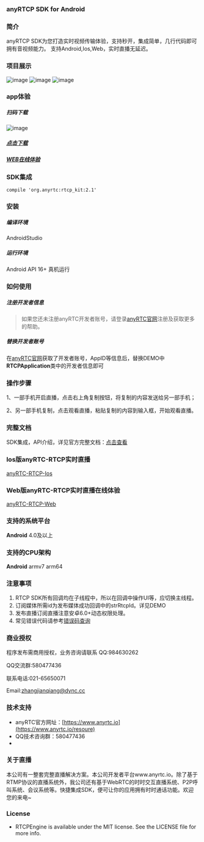 ### anyRTCP SDK for Android
### 简介
anyRTCP SDK为您打造实时视频传输体验，支持秒开，集成简单，几行代码即可拥有音视频能力。
支持Android,Ios,Web，实时直播无延迟。

### 项目展示
![image](https://github.com/AnyRTC/anyRTC-RTCP-Android/blob/master/images/rtcp1.jpg)
![image](https://github.com/AnyRTC/anyRTC-RTCP-Android/blob/master/images/rtcp2.jpg)
![image](https://github.com/AnyRTC/anyRTC-RTCP-Android/blob/master/images/rtcp3.jpg)

### app体验

##### 扫码下载
![image](https://github.com/AnyRTC/anyRTC-RTCP-Android/blob/master/images/demo_qrcode.png)
##### [点击下载](https://www.pgyer.com/app/qrcode/anyrtc_rtcp1)
##### [WEB在线体验](https://www.anyrtc.cc/demo/rtcp)

### SDK集成
```
compile 'org.anyrtc:rtcp_kit:2.1'
```
### 安装

##### 编译环境

AndroidStudio

##### 运行环境

Android API 16+
真机运行

### 如何使用

##### 注册开发者信息

>如果您还未注册anyRTC开发者账号，请登录[anyRTC官网](http://www.anyrtc.io)注册及获取更多的帮助。

##### 替换开发者账号
在[anyRTC官网](http://www.anyrtc.io)获取了开发者账号，AppID等信息后，替换DEMO中
**RTCPApplication**类中的开发者信息即可

### 操作步骤

1、一部手机开启直播，点击右上角复制按钮，将复制的内容发送给另一部手机；

2、另一部手机复制，点击观看直播，粘贴复制的内容到输入框，开始观看直播。

### 完整文档
SDK集成，API介绍，详见官方完整文档：[点击查看](https://www.anyrtc.io/resoure)

### Ios版anyRTC-RTCP实时直播

[anyRTC-RTCP-Ios](https://github.com/AnyRTC/anyRTC-RTCP-iOS)

### Web版anyRTC-RTCP实时直播在线体验

[anyRTC-RTCP-Web](https://www.anyrtc.io/demo/rtcp)


### 支持的系统平台
**Android** 4.0及以上

### 支持的CPU架构
**Android** armv7 arm64  


### 注意事项
1. RTCP SDK所有回调均在子线程中，所以在回调中操作UI等，应切换主线程。
2. 订阅媒体所需id为发布媒体成功回调中的strRtcpId。详见DEMO
3. 发布直播订阅直播注意安卓6.0+动态权限处理。
4. 常见错误代码请参考[错误码查询](https://www.anyrtc.io/resoure)

### 商业授权
程序发布需商用授权，业务咨询请联系 QQ:984630262 

QQ交流群:580477436

联系电话:021-65650071

Email:zhangjianqiang@dync.cc

### 技术支持 
- anyRTC官方网址：[https://www.anyrtc.io](https://www.anyrtc.io/resoure)
- QQ技术咨询群：580477436
- 

### 关于直播

本公司有一整套完整直播解决方案。本公司开发者平台www.anyrtc.io。除了基于RTMP协议的直播系统外，我公司还有基于WebRTC的时时交互直播系统、P2P呼叫系统、会议系统等。快捷集成SDK，便可让你的应用拥有时时通话功能。欢迎您的来电~

### License

- RTCPEngine is available under the MIT license. See the LICENSE file for more info.





   



 
